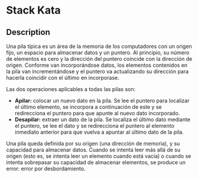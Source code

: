 # Stack Kata

## Description

Una pila típica es un área de la memoria de los computadores con un origen fijo, 
un espacio para almacenar datos y un puntero. Al principio, su número de elementos 
es cero y la dirección del puntero coincide con la dirección de origen. 
Conforme van incorporándose datos, los elementos contenidos en la pila van incrementándose 
y el puntero va actualizando su dirección para hacerla coincidir con el último en incorporase.

Las dos operaciones aplicables a todas las pilas son:

* **Apilar:** colocar un nuevo dato en la pila. Se lee el puntero para localizar el último elemento, se incorpora a continuación de este y se redirecciona el puntero para que apunte al nuevo dato incorporado.
* **Desapilar:** extraer un dato de la pila. Se localiza el último dato mediante el puntero, se lee el dato y se redirecciona el puntero al elemento inmediato anterior para que vuelva a apuntar al último dato de la pila.

Una pila queda definida por su origen (una dirección de memoria), y su capacidad para 
almacenar datos. Cuando se intenta leer más allá de su origen (esto es, se intenta leer un 
elemento cuando está vacía) o cuando se intenta sobrepasar su capacidad de almacenar 
elementos, se produce un error: error por desbordamiento.

